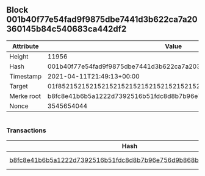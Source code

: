 ## Block 001b40f77e54fad9f9875dbe7441d3b622ca7a20360145b84c540683ca442df2

Attribute | Value
--- | ---
Height | 11956
Hash | 001b40f77e54fad9f9875dbe7441d3b622ca7a20360145b84c540683ca442df2
Timestamp | 2021-04-11T21:49:13+00:00
Target | 01f8521521521521521521521521521521521521521521521521521521521521
Merke root | b8fc8e41b6b5a1222d7392516b51fdc8d8b7b96e756d9b868b18547041ffc972
Nonce | 3545654044

```

```

### Transactions

Hash | Amount
--- | ---
[b8fc8e41b6b5a1222d7392516b51fdc8d8b7b96e756d9b868b18547041ffc972](b8fc8e41b6b5a1222d7392516b51fdc8d8b7b96e756d9b868b18547041ffc972.md) | 10.00000000 SKEPTI 
